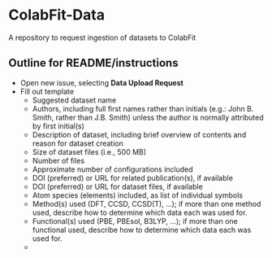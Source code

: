 # ColabFit-Data
A repository to request ingestion of datasets to ColabFit
  
## Outline for README/instructions  
* Open new issue, selecting **Data Upload Request**
* Fill out template
    * Suggested dataset name
    * Authors, including full first names rather than initials (e.g.: John B. Smith, rather than J.B. Smith) unless the author is normally attributed by first initial(s) 
    * Description of dataset, including brief overview of contents and reason for dataset creation
    * Size of dataset files (i.e., 500 MB)
    * Number of files
    * Approximate number of configurations included
    * DOI (preferred) or URL for related publication(s), if available
    * DOI (preferred) or URL for dataset files, if available
    * Atom species (elements) included, as list of individual symbols
    * Method(s) used (DFT, CCSD, CCSD(T), ...); if more than one method used, describe how to determine which data each was used for.
    * Functional(s) used (PBE, PBEsol, B3LYP, ...); if more than one functional used, describe how to determine which data each was used for.
    * 
